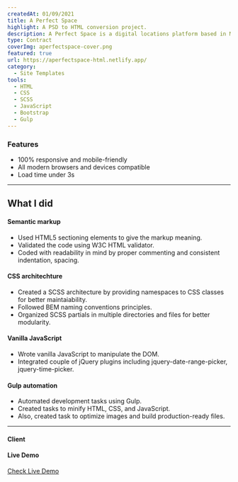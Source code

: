 ```yaml
---
createdAt: 01/09/2021
title: A Perfect Space
highlight: A PSD to HTML conversion project.
description: A Perfect Space is a digital locations platform based in Melbourne, Australia. I got invited via Upwork to build the HTML pages of the platform for both admin facing and user facing area. Later I also built some of the public facing pages including about-us, how-it-works, contact-us, team, and privacy policy page.
type: Contract
coverImg: aperfectspace-cover.png
featured: true
url: https://aperfectspace-html.netlify.app/
category:
  - Site Templates
tools:
  - HTML
  - CSS
  - SCSS
  - JavaScript
  - Bootstrap
  - Gulp
---
```


<!-- Start Features Section -->
<div class="l-container">
<div class="u-my-48">

### Features

- 100% responsive and mobile-friendly
- All modern browsers and devices compatible
- Load time under 3s

</div>
</div>
<!-- End Features Section -->

<hr>

<!-- Start What I Did Section -->
<section class="u-py-64">
<div class="l-container l-container--sm">
<h2 class="display-2 u-text-serif u-mt-64">What I did</h2>
<div class="c-feature-figure-container">

<work-feature src="svg/html5.svg" alt="HTML5 Logo">
  <h4>Semantic markup</h4>
  <ul>
    <li>Used HTML5 sectioning elements to give the markup meaning.</li>
    <li>Validated the code using W3C HTML validator.</li>
    <li>Coded with readability in mind by proper commenting and consistent indentation, spacing.</li>
  </ul>
</work-feature>

<work-feature src="svg/sass.svg" alt="Sass Logo">
  <h4>CSS architechture</h4>
  <ul>
    <li>Created a SCSS architecture by providing namespaces to CSS classes for better maintaiability.</li>
    <li>Followed BEM naming conventions principles.</li>
    <li>Organized SCSS partials in multiple directories and files for better modularity.</li>
  </ul>
</work-feature>

<work-feature src="svg/javascript.svg" alt="CSS3 Logo">
  <h4>Vanilla JavaScript</h4>
  <ul>
    <li>Wrote vanilla JavaScript to manipulate the DOM.</li>
    <li>Integrated couple of jQuery plugins including jquery-date-range-picker, jquery-time-picker.</li>
  </ul>
</work-feature>

<work-feature src="svg/gulp.svg" alt="Gulp Logo">
  <h4>Gulp automation</h4>
  <ul>
    <li>Automated development tasks using Gulp.</li>
    <li>Created tasks to minify HTML, CSS, and JavaScript.</li>
    <li>Also, created task to optimize images and build production-ready files.</li>
  </ul>
</work-feature>

</div>
</div>
</section>
<!-- End What I Did Section -->

<!-- Start Client Section -->
<section>
<div class="l-container l-container--sm">
<hr>
<div class="u-my-48">
<div class="u-space-between">
        
<div>

#### Client

[<markdown-image src="clients/aperfectspace.png" alt="A Perfect Space"></markdown-image>](https://aperfectspace.com/)

</div>
<div>

#### Live Demo

<a href="https://aperfectspace-html.netlify.app/" class="c-button c-button--lg" target="_blank">Check Live Demo</a>

</div>

</div><!-- /.u-space-between -->
</div><!-- /.u-my-48 -->
</div><!-- /.l-container -->
</section>
<!-- End Client Section -->